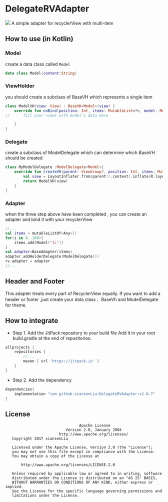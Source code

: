 # DelegateRVAdapter
[![](https://jitpack.io/v/xiansenLiu/DelegateRVAdapter.svg)](https://jitpack.io/#xiansenLiu/DelegateRVAdapter) 
A simple adapter for recyclerView with multi-item

## How to use (in Kotlin)

### Model
create a data class called `Model` 
```kotlin
data class Model(content:String)
```

### ViewHolder
you should create a subclass of BaseVH which represents a single item
```kotlin
class ModelVH(view: View) : BaseVH<Model>(view) {
    override fun onBind(position: Int, items: MutableList<*>, model: Model) {
//      fill your views with model's data here      

    }
}
```

### Delegate
create a subclass of ModelDelegate which can determine which BaseVH should be created
```kotlin
class MyModelDelegate :ModelDelegate<Model>{
    override fun createVH(parent: ViewGroup?, position: Int, items: MutableList<*>): BaseVH<Model> {
        val view = LayoutInflater.from(parent!!.context).inflate(R.layout.item_model, parent, false)
        return ModelVH(view)
    }
}
```

### Adapter
when the three step above have been completed , you can create an adapter and bind it with your recyclerView
```kotlin
//...
val items = mutableListOf<Any>()
for(i in 0..100){
    items.add(Model("$i"))
}
val adapter=BaseAdapter(items)
adapter.addHolderDelegate(ModelDelegate())
rv.adapter = adapter
//...
```

## Header and Footer
This adapter treats every part of RecyclerView equally.
If you want to add a header or footer ,just create your data class 、BaseVh and ModelDelegate for theme.


## How to integrate
- Step 1. Add the JitPack repository to your build file
Add it in your root build.gradle at the end of repositories:
```groovy
allprojects {
    repositories {
        //...
        maven { url 'https://jitpack.io' }
    }
}
```
- Step 2. Add the dependency
```groovy
dependencies{
    implementation "com.github.xiansenLiu:DelegateRVAdapter:v1.0.7"
}
```


## License
```
                                 Apache License
                           Version 2.0, January 2004
                        http://www.apache.org/licenses/
   Copyright 2017 xiansenLiu

   Licensed under the Apache License, Version 2.0 (the "License");
   you may not use this file except in compliance with the License.
   You may obtain a copy of the License at

       http://www.apache.org/licenses/LICENSE-2.0

   Unless required by applicable law or agreed to in writing, software
   distributed under the License is distributed on an "AS IS" BASIS,
   WITHOUT WARRANTIES OR CONDITIONS OF ANY KIND, either express or implied.
   See the License for the specific language governing permissions and
   limitations under the License.
```


